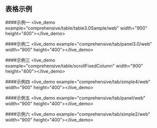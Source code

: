 ## 表格示例 ##

####示例一
<live_demo example="comprehensive/table/table3.0Sample/web" width="900" height="400"></live_demo>

####示例二
<live_demo example="comprehensive/tab/panel3.0/web" width="900" height="400"></live_demo>

####示例三
<live_demo example="comprehensive/table/scrollFixedColumn" width="900" height="400"></live_demo>

####示例四
<live_demo example="comprehensive/tab/simple4/web" width="900" height="400"></live_demo>

####示例五
<live_demo example="comprehensive/tab/panel/web" width="900" height="400"></live_demo>

####示例六
<live_demo example="comprehensive/tab/simple2/web" width="900" height="400"></live_demo>



